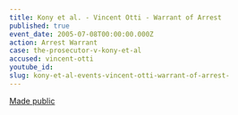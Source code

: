 ```yaml
---
title: Kony et al. - Vincent Otti - Warrant of Arrest
published: true
event_date: 2005-07-08T00:00:00.000Z
action: Arrest Warrant
case: the-prosecutor-v-kony-et-al
accused: vincent-otti
youtube_id:
slug: kony-et-al-events-vincent-otti-warrant-of-arrest-
---
```



[Made public](http://www.icc-cpi.int/iccdocs/doc/doc97189.pdf)